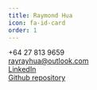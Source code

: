 ```yaml
---
title: Raymond Hua
icon: fa-id-card
order: 1
---
```


+64 27 813 9659<br>
[rayrayhua@outlook.com](mailto:rayrayhua@outlook.com)<br>
[LinkedIn](https://www.linkedin.com/in/raymondhua)<br>
[Github repository](https://www.github.com/raymondhua)<br>
